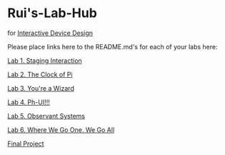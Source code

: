 # Rui's-Lab-Hub
for [Interactive Device Design](https://github.com/FAR-Lab/Developing-and-Designing-Interactive-Devices/)

Please place links here to the README.md's for each of your labs here:

[Lab 1. Staging Interaction](Lab%201/) </br>

[Lab 2. The Clock of Pi](Lab%202/)

[Lab 3. You're a Wizard](Lab%203/)

[Lab 4. Ph-UI!!!](Lab%204/)

[Lab 5. Observant Systems](Lab%205/)

[Lab 6. Where We Go One, We Go All](Lab%206/)

[Final Project](https://github.com/hgimonet/IDD_spring2021_Final_SayCheese)
